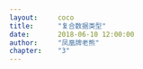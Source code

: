 ```yaml
---
layout: 	coco
title: 		"复合数据类型"
date: 		2018-06-10 12:00:00
author: 	"凤凰牌老熊"
chapter:	"3"
---  
```


